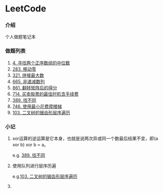 # LeetCode

### 介绍
个人做题笔记本



### 做题列表

1. [4. 寻找两个正序数组的中位数](https://leetcode-cn.com/problems/median-of-two-sorted-arrays/)
2. [283. 移动零](https://leetcode-cn.com/problems/move-zeroes/)
3. [321. 拼接最大数](https://leetcode-cn.com/problems/create-maximum-number/)
4. [665. 非递减数列](https://leetcode-cn.com/problems/non-decreasing-array/)
5. [861. 翻转矩阵后的得分](https://leetcode-cn.com/problems/score-after-flipping-matrix/)
6. [714. 买卖股票的最佳时机含手续费](https://leetcode-cn.com/problems/best-time-to-buy-and-sell-stock-with-transaction-fee/)
7. [389. 找不同](https://leetcode-cn.com/problems/find-the-difference/)
8. [746. 使用最小花费爬楼梯](https://leetcode-cn.com/problems/min-cost-climbing-stairs/)
9. [103. 二叉树的锯齿形层序遍历](https://leetcode-cn.com/problems/binary-tree-zigzag-level-order-traversal/)



### 小记

1. xor运算的逆运算是它本身，也就是说两次异或同一个数最后结果不变，即(a xor b) xor b = a。

   e.g. [389. 找不同](https://leetcode-cn.com/problems/find-the-difference/)

2. 使用队列进行层序历遍

   e.g.[103. 二叉树的锯齿形层序遍历](https://leetcode-cn.com/problems/binary-tree-zigzag-level-order-traversal/)

3. 